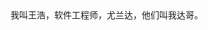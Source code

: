 <!DOCTYPE html>
<html>
<head>
    <meta http-equiv="content-type" content="text/html;charset=utf-8"/>
    <title>MY  NAME</title>
</head>
<body>
我叫王浩，软件工程师，尤兰达，他们叫我达哥。
</body>
</html>
